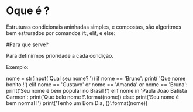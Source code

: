 
# Oque é ? 

Estruturas condicionais aninhadas simples, e compostas, são algoritmos bem estrurados por comandos  if:, elif, e else:

#Para que serve?

Para definirmos prioridade a cada condição.


Exemplo:


nome = str(input('Qual seu nome? '))
if nome == 'Bruno':
    print( 'Que nome bonito !')
elif nome == 'Gustavo' or nome == 'Amanda' or nome == 'Bruna':
    print('Seu nome é bem popular no Brasil !')
elif nome in 'Paula Joao Batista Carmen':
    print('Que belo nome !'.format(nome))
else:
    print('Seu nome é bem normal !')
print('Tenho um Bom Dia, {}'.format(nome))
